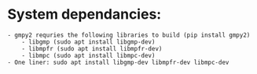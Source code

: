 
# System dependancies:
	- gmpy2 requries the following libraries to build (pip install gmpy2)
		- libgmp (sudo apt install libgmp-dev)
		- libmpfr (sudo apt install libmpfr-dev)
		- libmpc (sudo apt install libmpc-dev)
	- One liner: sudo apt install libgmp-dev libmpfr-dev libmpc-dev
